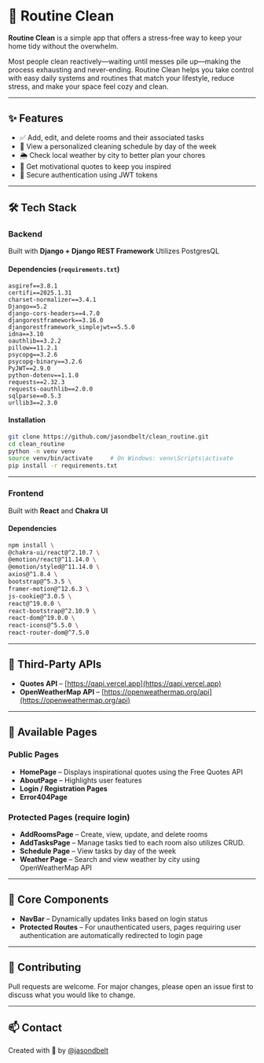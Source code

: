 # 🧼 Routine Clean

**Routine Clean** is a simple app that offers a stress-free way to keep your home tidy without the overwhelm.

Most people clean reactively—waiting until messes pile up—making the process exhausting and never-ending. Routine Clean helps you take control with easy daily systems and routines that match your lifestyle, reduce stress, and make your space feel cozy and clean.

---

## ✨ Features

- ✅ Add, edit, and delete rooms and their associated tasks  
- 📅 View a personalized cleaning schedule by day of the week  
- 🌦️ Check local weather by city to better plan your chores  
- 💬 Get motivational quotes to keep you inspired  
- 🔐 Secure authentication using JWT tokens  

---

## 🛠 Tech Stack

### Backend

Built with **Django + Django REST Framework**
Utilizes PostgresQL

#### Dependencies (`requirements.txt`)

```
asgiref==3.8.1  
certifi==2025.1.31  
charset-normalizer==3.4.1  
Django==5.2  
django-cors-headers==4.7.0  
djangorestframework==3.16.0  
djangorestframework_simplejwt==5.5.0  
idna==3.10  
oauthlib==3.2.2  
pillow==11.2.1  
psycopg==3.2.6  
psycopg-binary==3.2.6  
PyJWT==2.9.0  
python-dotenv==1.1.0  
requests==2.32.3  
requests-oauthlib==2.0.0  
sqlparse==0.5.3  
urllib3==2.3.0
```

#### Installation

```bash
git clone https://github.com/jasondbelt/clean_routine.git
cd clean_routine
python -m venv venv
source venv/bin/activate     # On Windows: venv\Scripts\activate
pip install -r requirements.txt
```

---

### Frontend

Built with **React** and **Chakra UI**

#### Dependencies

```bash
npm install \
@chakra-ui/react@^2.10.7 \
@emotion/react@^11.14.0 \
@emotion/styled@^11.14.0 \
axios@^1.8.4 \
bootstrap@^5.3.5 \
framer-motion@^12.6.3 \
js-cookie@^3.0.5 \
react@^19.0.0 \
react-bootstrap@^2.10.9 \
react-dom@^19.0.0 \
react-icons@^5.5.0 \
react-router-dom@^7.5.0
```

---

## 🔗 Third-Party APIs

- **Quotes API** – [https://qapi.vercel.app](https://qapi.vercel.app)  
- **OpenWeatherMap API** – [https://openweathermap.org/api](https://openweathermap.org/api)

---

## 📄 Available Pages

### Public Pages

- **HomePage** – Displays inspirational quotes using the Free Quotes API  
- **AboutPage** – Highlights user features  
- **Login / Registration Pages**  
- **Error404Page**

### Protected Pages (require login)

- **AddRoomsPage** – Create, view, update, and delete rooms  
- **AddTasksPage** – Manage tasks tied to each room also utilizes CRUD.  
- **Schedule Page** – View tasks by day of the week  
- **Weather Page** – Search and view weather by city using OpenWeatherMap API  

---

## 🔧 Core Components

- **NavBar** – Dynamically updates links based on login status  
- **Protected Routes** – For unauthenticated users, pages requiring user authentication are automatically redirected to login page  

---

## 🚀 Contributing

Pull requests are welcome. For major changes, please open an issue first to discuss what you would like to change.

---

## 📫 Contact

Created with 💙 by [@jasondbelt](https://github.com/jasondbelt)

